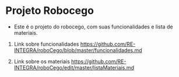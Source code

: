 ﻿# Projeto Robocego 

- Este é o projeto do robocego, com suas funcionalidades e lista de materiais.

1. Link sobre funcionalidades
https://github.com/RE-INTEGRA/roboCego/blob/master/funcionalidades.md

2. Link sobre os materiais
https://github.com/RE-INTEGRA/roboCego/edit/master/listaMateriais.md

